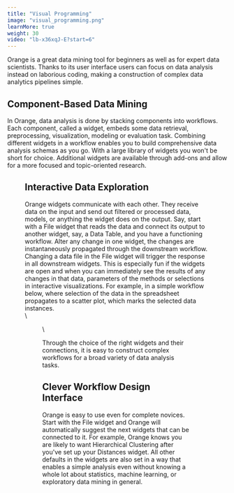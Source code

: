 ```yaml
---
title: "Visual Programming"
image: "visual_programming.png"
learnMore: true
weight: 30
video: "lb-x36xqJ-E?start=6"
---
```



Orange is a great data mining tool for beginners as well as for expert data scientists. Thanks to its user interface users can focus on data analysis instead on laborious coding, making a construction of complex data analytics pipelines simple.

## Component-Based Data Mining
In Orange, data analysis is done by stacking components into workflows. Each component, called a widget, embeds some data retrieval, preprocessing, visualization, modeling or evaluation task. Combining different widgets in a workflow enables you to build comprehensive data analysis schemas as you go. With a large library of widgets you won't be short for choice. Additional widgets are available through add-ons and allow for a more focused and topic-oriented research.

<Figure src="/images/features/prog/workflow_screenshot.thumb.png" />

## Interactive Data Exploration
Orange widgets communicate with each other. They receive data on the input and send out filtered or processed data, models, or anything the widget does on the output. Say, start with a File widget that reads the data and connect its output to another widget, say, a Data Table, and you have a functioning workflow. Alter any change in one widget, the changes are instantaneously propagated through the downstream workflow. Changing a data file in the File widget will trigger the response in all downstream widgets. This is especially fun if the widgets are open and when you can immediately see the results of any changes in that data, parameters of the methods or selections in interactive visualizations. For example, in a simple workflow below, where selection of the data in the spreadsheet propagates to a scatter plot, which marks the selected data instances.
\
\

<Figure src="/images/features/prog/interactive-table-browser.thumb.png" />

\

Through the choice of the right widgets and their connections, it is easy to construct complex workflows for a broad variety of data analysis tasks.

## Clever Workflow Design Interface
Orange is easy to use even for complete novices. Start with the File widget and Orange will automatically suggest the next widgets that can be connected to it. For example, Orange knows you are likely to want Hierarchical Clustering after you've set up your Distances widget. All other defaults in the widgets are also set in a way that enables a simple analysis even without knowing a whole lot about statistics, machine learning, or exploratory data mining in general.

<Figure src="/images/features/prog/channel-completion.thumb.png" />
